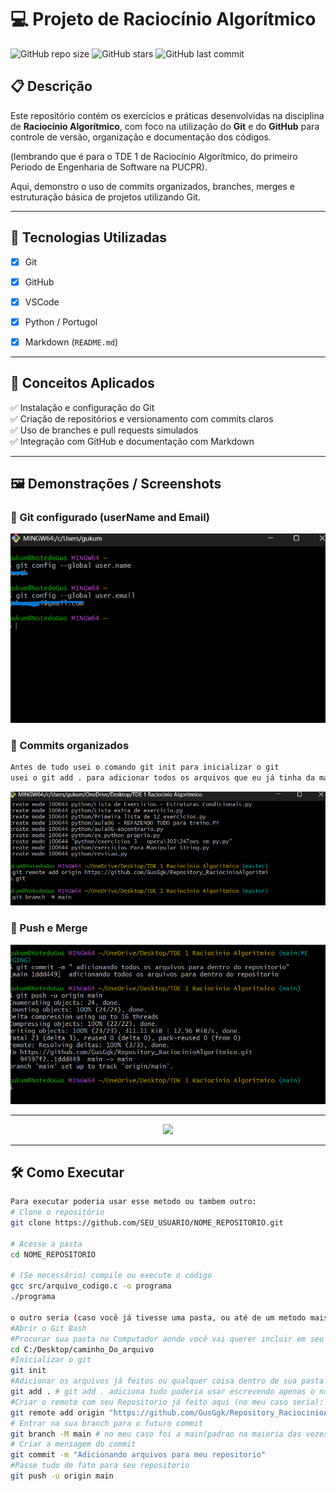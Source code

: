 # 💻 Projeto de Raciocínio Algorítmico

![GitHub repo size](https://img.shields.io/github/repo-size/GusGgk/Repository_RaciocinioAlgoritmico)
![GitHub stars](https://img.shields.io/github/stars/GusGgk/Repository_RaciocinioAlgoritmico?style=social)
![GitHub last commit](https://img.shields.io/github/last-commit/GusGgk/Repository_RaciocinioAlgoritmico)

## 📋 Descrição

Este repositório contém os exercícios e práticas desenvolvidas na disciplina de **Raciocínio Algorítmico**, com foco na utilização do **Git** e do **GitHub** para controle de versão, organização e documentação dos códigos.
<p>
  (lembrando que é para o TDE 1 de Raciocínio Algorítmico, do primeiro Periodo de Engenharia de Software na PUCPR).

Aqui, demonstro o uso de commits organizados, branches, merges e estruturação básica de projetos utilizando Git.

---

## 🚀 Tecnologias Utilizadas

- [x] Git
- [x] GitHub
- [x] VSCode
- [x]  Python / Portugol
- [x] Markdown (`README.md`)



---

## 🧠 Conceitos Aplicados

✅ Instalação e configuração do Git  
✅ Criação de repositórios e versionamento com commits claros  
✅ Uso de branches e pull requests simulados  
✅ Integração com GitHub e documentação com Markdown  

---

## 🖼️ Demonstrações / Screenshots

### 📌 Git configurado (userName and Email)
![Configuração do Git](imagens_do_Git_para_TDE1/GitConfigurado.png)

### 📌 Commits organizados
```bash
Antes de tudo usei o comando git init para inicializar o git
usei o git add . para adicionar todos os arquivos que eu já tinha da materia!
```
![Commits organizados](imagens_do_Git_para_TDE1/Adicionando_o_Repositorio_remoto.png)

### 📌 Push  e Merge
![Pull Request](imagens_do_Git_para_TDE1/Git_Push_e_Merge.png)

---


<p align="center">
  <img src="https://media.giphy.com/media/qgQUggAC3Pfv687qPC/giphy.gif" width="600px">
</p>

---

## 🛠️ Como Executar

```bash
Para executar poderia usar esse metodo ou tambem outro:
# Clone o repositório
git clone https://github.com/SEU_USUARIO/NOME_REPOSITORIO.git

# Acesse a pasta
cd NOME_REPOSITORIO

# (Se necessário) compile ou execute o código
gcc src/arquivo_codigo.c -o programa
./programa

o outro seria (caso você já tivesse uma pasta, ou até de um metodo mais explicado para fazer e aprender seria esse:
#Abrir o Git Bash
#Procurar sua pasta no Computador aonde você vai querer incluir em seu repositorio
cd C:/Desktop/caminho_Do_arquivo
#Inicializar o git
git init
#Adicionar os arquivos já feitos ou qualquer coisa dentro de sua pasta
git add . # git add . adiciona tudo poderia usar escrevendo apenas o nome do arquivo tambem
#Criar o remoto com seu Repositorio já feito aqui (no meu caso seria):
git remote add origin "https://github.com/GusGgk/Repository_RaciocinioAlgoritmico.git"
# Entrar na sua branch para o futuro commit
git branch -M main # no meu caso foi a main(padrao na maioria das vezes)
# Criar a mensagem do commit
git commit -m "Adicionando arquivos para meu repositorio"
#Passe tudo de fato para seu repositorio
git push -u origin main
